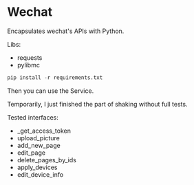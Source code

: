 # Wechat
Encapsulates wechat's APIs with Python.

Libs:

+ requests
+ pylibmc

``` python
pip install -r requirements.txt
```

Then you can use the Service.

Temporarily, I just finished the part of shaking without full tests.

Tested interfaces:

+ \_get\_access_token
+ upload_picture
+ add\_new_page
+ edit_page
+ delete\_pages\_by_ids
+ apply_devices
+ edit\_device\_info
